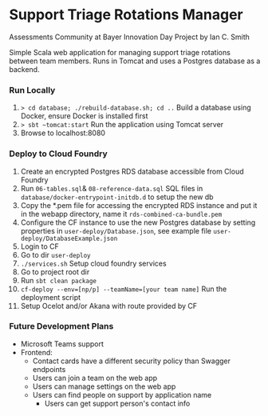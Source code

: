 # Support Triage Rotations Manager
Assessments Community at Bayer Innovation Day Project by Ian C. Smith

Simple Scala web application for managing support triage rotations between team members. Runs in Tomcat and uses a Postgres database as a backend.

### Run Locally
1. `> cd database; ./rebuild-database.sh; cd ..` Build a database using Docker, ensure Docker is installed first
1. `> sbt ~tomcat:start` Run the application using Tomcat server
1. Browse to localhost:8080

### Deploy to Cloud Foundry
1. Create an encrypted Postgres RDS database accessible from Cloud Foundry
1. Run `06-tables.sql`& `08-reference-data.sql` SQL files in `database/docker-entrypoint-initdb.d` to setup the new db
1. Copy the *.pem file for accessing the encrypted RDS instance and put it in the webapp directory, name it `rds-combined-ca-bundle.pem`    
1. Configure the CF instance to use the new Postgres database by setting properties in `user-deploy/Database.json`, 
   see example file `user-deploy/DatabaseExample.json`
1. Login to CF
1. Go to dir `user-deploy`
1. `./services.sh` Setup cloud foundry services
1. Go to project root dir
1. Run `sbt clean package`
1. `cf-deploy --env=[np/p] --teamName=[your team name]` Run the deployment script
1. Setup Ocelot and/or Akana with route provided by CF


### Future Development Plans
* Microsoft Teams support
* Frontend:
   * Contact cards have a different security policy than Swagger endpoints
   * Users can join a team on the web app
   * Users can manage settings on the web app
   * Users can find people on support by application name
      * Users can get support person's contact info
